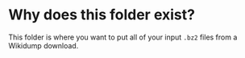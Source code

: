 # Why does this folder exist?

This folder is where you want to put all of your input `.bz2` files from a Wikidump download.
